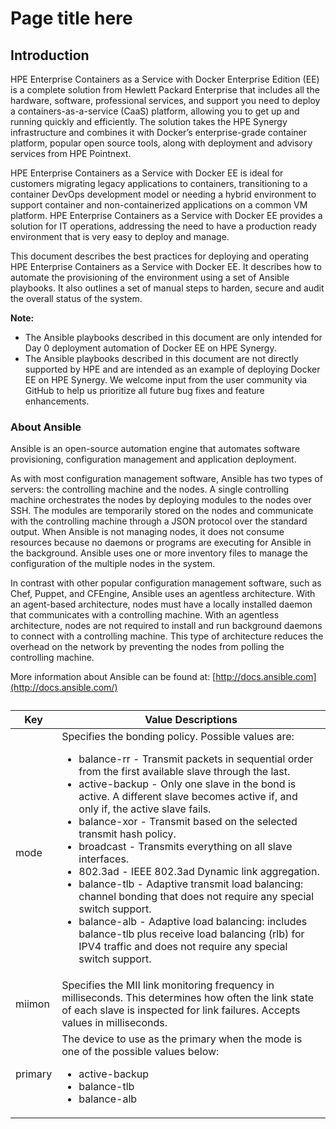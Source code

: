 # Page title here

## Introduction

HPE Enterprise Containers as a Service with Docker Enterprise Edition \(EE\) is a complete solution from Hewlett Packard Enterprise that includes all the hardware, software, professional services, and support you need to deploy a containers-as-a-service \(CaaS\) platform, allowing you to get up and running quickly and efficiently. The solution takes the HPE Synergy infrastructure and combines it with Docker’s enterprise-grade container platform, popular open source tools, along with deployment and advisory services from HPE Pointnext.

HPE Enterprise Containers as a Service with Docker EE is ideal for customers migrating legacy applications to containers, transitioning to a container DevOps development model or needing a hybrid environment to support container and non-containerized applications on a common VM platform. HPE Enterprise Containers as a Service with Docker EE provides a solution for IT operations, addressing the need to have a production ready environment that is very easy to deploy and manage.

This document describes the best practices for deploying and operating HPE Enterprise Containers as a Service with Docker EE. It describes how to automate the provisioning of the environment using a set of Ansible playbooks. It also outlines a set of manual steps to harden, secure and audit the overall status of the system.

 **Note:** 

-   The Ansible playbooks described in this document are only intended for Day 0 deployment automation of Docker EE on HPE Synergy.
-   The Ansible playbooks described in this document are not directly supported by HPE and are intended as an example of deploying Docker EE on HPE Synergy. We welcome input from the user community via GitHub to help us prioritize all future bug fixes and feature enhancements.

### About Ansible

Ansible is an open-source automation engine that automates software provisioning, configuration management and application deployment.

As with most configuration management software, Ansible has two types of servers: the controlling machine and the nodes. A single controlling machine orchestrates the nodes by deploying modules to the nodes over SSH. The modules are temporarily stored on the nodes and communicate with the controlling machine through a JSON protocol over the standard output. When Ansible is not managing nodes, it does not consume resources because no daemons or programs are executing for Ansible in the background. Ansible uses one or more inventory files to manage the configuration of the multiple nodes in the system.

In contrast with other popular configuration management software, such as Chef, Puppet, and CFEngine, Ansible uses an agentless architecture. With an agent-based architecture, nodes must have a locally installed daemon that communicates with a controlling machine. With an agentless architecture, nodes are not required to install and run background daemons to connect with a controlling machine. This type of architecture reduces the overhead on the network by preventing the nodes from polling the controlling machine.

More information about Ansible can be found at: [http://docs.ansible.com](http://docs.ansible.com/)



<table class="table frame-all" id="d1e33__table_cj5_llk_tt"><caption></caption><colgroup><col><col></colgroup><thead class="thead">
                <tr class="row">
                    <th class="entry colsep-1 rowsep-1" id="d1e33__table_cj5_llk_tt__entry__1">Key</th>
                    <th class="entry colsep-1 rowsep-1" id="d1e33__table_cj5_llk_tt__entry__2">Value Descriptions</th>
                </tr>
            </thead><tbody class="tbody">
                <tr class="row">
                    <td class="entry colsep-1 rowsep-1" headers="d1e33__table_cj5_llk_tt__entry__1 ">mode</td>
                    <td class="entry colsep-1 rowsep-1" headers="d1e33__table_cj5_llk_tt__entry__2 ">Specifies the bonding policy. Possible values are: <ul class="ul">
                        <li class="li">balance-rr - Transmit packets in sequential order from the first available
                            slave through the last.</li>
                        <li class="li">active-backup - Only one slave in the bond is active. A different slave
                            becomes active if, and only if, the active slave fails.</li>
                        <li class="li">balance-xor - Transmit based on the selected transmit hash policy.</li>
                        <li class="li">broadcast - Transmits everything on all slave interfaces.</li>
                        <li class="li">802.3ad - IEEE 802.3ad Dynamic link aggregation.</li>
                        <li class="li">balance-tlb - Adaptive transmit load balancing: channel bonding that does not
                            require any special switch support.</li>
                        <li class="li">balance-alb - Adaptive load balancing: includes balance-tlb plus receive load
                            balancing (rlb) for IPV4 traffic and does not require any special switch
                            support.</li>
                    </ul>
                    </td>
                </tr>
                <tr class="row">
                    <td class="entry colsep-1 rowsep-1" headers="d1e33__table_cj5_llk_tt__entry__1 ">miimon</td>
                    <td class="entry colsep-1 rowsep-1" headers="d1e33__table_cj5_llk_tt__entry__2 ">Specifies the MII link monitoring frequency in milliseconds. This determines
                        how often the link state of each slave is inspected for link failures. Accepts
                        values in milliseconds.</td>
                </tr>
                <tr class="row">
                    <td class="entry colsep-1 rowsep-1" headers="d1e33__table_cj5_llk_tt__entry__1 ">primary</td>
                    <td class="entry colsep-1 rowsep-1" headers="d1e33__table_cj5_llk_tt__entry__2 ">The device to use as the primary when the mode is one of the possible values
                        below: <ul class="ul">
                            <li class="li">active-backup</li>
                            <li class="li">balance-tlb</li>
                            <li class="li">balance-alb</li>
                        </ul></td>
                </tr>
            </tbody></table>				


